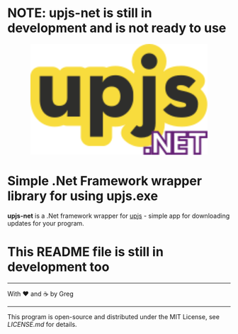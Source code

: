 # NOTE: upjs-net is still in development and is not ready to use


<p align="center">
  <a href="https://github.com/gilnicki/upjs/">
    <img
      alt="Node.js"
      src="https://github.com//gilnicki/upjs-net/blob/main/res/logo.svg?raw=true"
      width="400"
    />
  </a>
</p>

# Simple .Net Framework wrapper library for using upjs.exe

**upjs-net** is a .Net framework wrapper for [upjs](https://github.com/gilnicki/upjs) - simple app for downloading updates for your program.

# This README file is still in development too

---

With ❤ and ☕ by Greg

---
This program is open-source and distributed under the MIT License, see *LICENSE.md* for details.
